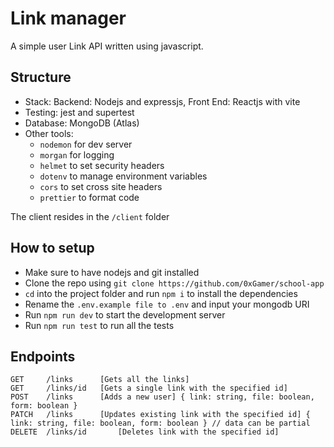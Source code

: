 # Link manager
A simple user Link API written using javascript.

## Structure
- Stack: Backend: Nodejs and expressjs, Front End: Reactjs with vite
- Testing: jest and supertest
- Database: MongoDB (Atlas)
- Other tools:
	- `nodemon` for dev server
	- `morgan` for logging
	- `helmet` to set security headers
	- `dotenv` to manage environment variables
	- `cors` to set cross site headers
	- `prettier` to format code

The client resides in the `/client` folder


## How to setup
- Make sure to have nodejs and git installed
- Clone the repo using `git clone https://github.com/0xGamer/school-app`
- `cd` into the project folder and run `npm i` to install the dependencies
- Rename the `.env.example file to .env` and input your mongodb URI
- Run `npm run dev` to start the development server
- Run `npm run test` to run all the tests

## Endpoints
```
GET 	/links 		[Gets all the links]
GET 	/links/id 	[Gets a single link with the specified id]
POST 	/links 		[Adds a new user] { link: string, file: boolean, form: boolean }
PATCH 	/links 		[Updates existing link with the specified id] { link: string, file: boolean, form: boolean } // data can be partial
DELETE 	/links/id    	[Deletes link with the specified id]
```
